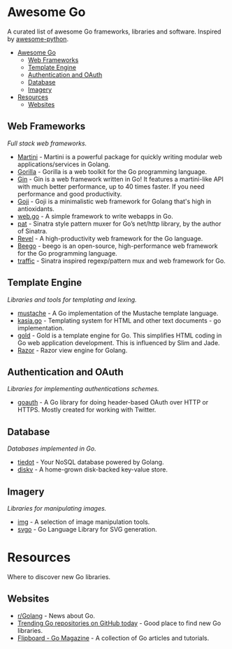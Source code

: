 # Awesome Go

A curated list of awesome Go frameworks, libraries and software. Inspired by [awesome-python](https://github.com/vinta/awesome-python).


- [Awesome Go](#awesome-go)
    - [Web Frameworks](#web-frameworks)
    - [Template Engine](#template-engine)
    - [Authentication and OAuth](#authentication-and-oauth)
    - [Database](#database)
    - [Imagery](#imagery)
- [Resources](#resources)
    - [Websites](#websites)


## Web Frameworks

*Full stack web frameworks.*

* [Martini](http://martini.codegangsta.io/) - Martini is a powerful package for quickly writing modular web applications/services in Golang.
* [Gorilla](http://www.gorillatoolkit.org/) - Gorilla is a web toolkit for the Go programming language.
* [Gin](http://gin-gonic.github.io/gin/) - Gin is a web framework written in Go! It features a martini-like API with much better performance, up to 40 times faster. If you need performance and good productivity.
* [Goji](https://goji.io) - Goji is a minimalistic web framework for Golang that's high in antioxidants.
* [web.go](http://webgo.io/) - A simple framework to write webapps in Go.
* [pat](https://github.com/bmizerany/pat) - Sinatra style pattern muxer for Go’s net/http library, by the author of Sinatra.
* [Revel](http://revel.github.io/) - A high-productivity web framework for the Go language.
* [Beego](http://beego.me/) - beego is an open-source, high-performance web framework for the Go programming language.
* [traffic](https://github.com/pilu/traffic) - Sinatra inspired regexp/pattern mux and web framework for Go.


## Template Engine

*Libraries and tools for templating and lexing.*

* [mustache](https://github.com/hoisie/mustache) - A Go implementation of the Mustache template language.
* [kasia.go](https://github.com/ziutek/kasia.go) - Templating system for HTML and other text documents - go implementation.
* [gold](https://github.com/yosssi/gold) - Gold is a template engine for Go. This simplifies HTML coding in Go web application development. This is influenced by Slim and Jade.
* [Razor](https://github.com/sipin/gorazor) - Razor view engine for Golang.


## Authentication and OAuth

*Libraries for implementing authentications schemes.*

* [goauth](http://alloy-d.net/goauth/) - A Go library for doing header-based OAuth over HTTP or HTTPS. Mostly created for working with Twitter.


## Database

*Databases implemented in Go.*

* [tiedot](https://github.com/HouzuoGuo/tiedot) - Your NoSQL database powered by Golang.
* [diskv](https://github.com/peterbourgon/diskv) - A home-grown disk-backed key-value store.


## Imagery

*Libraries for manipulating images.*

* [img](https://github.com/hawx/img) - A selection of image manipulation tools.
* [svgo](https://github.com/ajstarks/svgo) - Go Language Library for SVG generation.


# Resources

Where to discover new Go libraries.

## Websites

* [r/Golang](http://www.reddit.com/r/golang) - News about Go.
* [Trending Go repositories on GitHub today](https://github.com/trending?l=go) - Good place to find new Go libraries.
* [Flipboard - Go Magazine](https://flipboard.com/section/the-golang-magazine-bVP7nS) - A collection of Go articles and tutorials.
